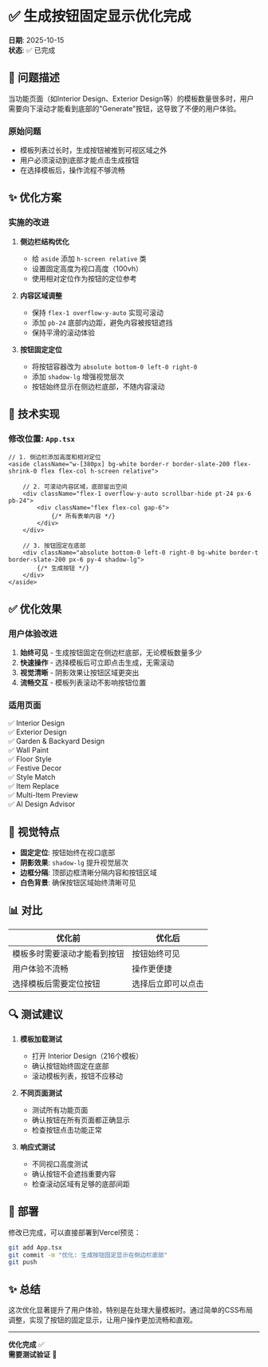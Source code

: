 # ✅ 生成按钮固定显示优化完成

**日期**: 2025-10-15  
**状态**: ✅ 已完成

## 🎯 问题描述

当功能页面（如Interior Design、Exterior Design等）的模板数量很多时，用户需要向下滚动才能看到底部的"Generate"按钮，这导致了不便的用户体验。

### 原始问题

- 模板列表过长时，生成按钮被推到可视区域之外
- 用户必须滚动到底部才能点击生成按钮
- 在选择模板后，操作流程不够流畅

## ✨ 优化方案

### 实施的改进

1. **侧边栏结构优化**
   - 给 `aside` 添加 `h-screen relative` 类
   - 设置固定高度为视口高度（100vh）
   - 使用相对定位作为按钮的定位参考

2. **内容区域调整**
   - 保持 `flex-1 overflow-y-auto` 实现可滚动
   - 添加 `pb-24` 底部内边距，避免内容被按钮遮挡
   - 保持平滑的滚动体验

3. **按钮固定定位**
   - 将按钮容器改为 `absolute bottom-0 left-0 right-0`
   - 添加 `shadow-lg` 增强视觉层次
   - 按钮始终显示在侧边栏底部，不随内容滚动

## 📝 技术实现

### 修改位置: `App.tsx`

```tsx
// 1. 侧边栏添加高度和相对定位
<aside className="w-[380px] bg-white border-r border-slate-200 flex-shrink-0 flex flex-col h-screen relative">
    
    // 2. 可滚动内容区域，底部留出空间
    <div className="flex-1 overflow-y-auto scrollbar-hide pt-24 px-6 pb-24">
        <div className="flex flex-col gap-6">
            {/* 所有表单内容 */}
        </div>
    </div>
    
    // 3. 按钮固定在底部
    <div className="absolute bottom-0 left-0 right-0 bg-white border-t border-slate-200 px-6 py-4 shadow-lg">
        {/* 生成按钮 */}
    </div>
</aside>
```

## ✅ 优化效果

### 用户体验改进

1. **始终可见** - 生成按钮固定在侧边栏底部，无论模板数量多少
2. **快速操作** - 选择模板后可立即点击生成，无需滚动
3. **视觉清晰** - 阴影效果让按钮区域更突出
4. **流畅交互** - 模板列表滚动不影响按钮位置

### 适用页面

✅ Interior Design  
✅ Exterior Design  
✅ Garden & Backyard Design  
✅ Wall Paint  
✅ Floor Style  
✅ Festive Decor  
✅ Style Match  
✅ Item Replace  
✅ Multi-Item Preview  
✅ AI Design Advisor  

## 🎨 视觉特点

- **固定定位**: 按钮始终在视口底部
- **阴影效果**: `shadow-lg` 提升视觉层次
- **边框分隔**: 顶部边框清晰分隔内容和按钮区域
- **白色背景**: 确保按钮区域始终清晰可见

## 📊 对比

| 优化前 | 优化后 |
|--------|--------|
| 模板多时需要滚动才能看到按钮 | 按钮始终可见 |
| 用户体验不流畅 | 操作更便捷 |
| 选择模板后需要定位按钮 | 选择后立即可以点击 |

## 🔍 测试建议

1. **模板加载测试**
   - 打开 Interior Design（216个模板）
   - 确认按钮始终固定在底部
   - 滚动模板列表，按钮不应移动

2. **不同页面测试**
   - 测试所有功能页面
   - 确认按钮在所有页面都正确显示
   - 检查按钮点击功能正常

3. **响应式测试**
   - 不同视口高度测试
   - 确认按钮不会遮挡重要内容
   - 检查滚动区域有足够的底部间距

## 🚀 部署

修改已完成，可以直接部署到Vercel预览：

```bash
git add App.tsx
git commit -m "优化: 生成按钮固定显示在侧边栏底部"
git push
```

## ✨ 总结

这次优化显著提升了用户体验，特别是在处理大量模板时。通过简单的CSS布局调整，实现了按钮的固定显示，让用户操作更加流畅和直观。

---

**优化完成** ✅  
**需要测试验证** 🚀

